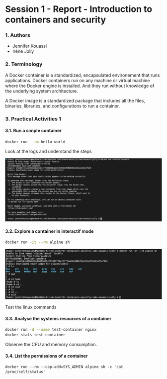 # Session 1 - Report - Introduction to containers and security

### 1. Authors

- Jennifer Kouassi
- Irène Jolly

### 2. Terminology

A Docker container is a standardized, encapsulated environement that runs applications. Docker containers run on any machine or virtual machine where the Docker engine is installed. And they run without knowledge of the underlying system architecture. 

A Docker image is a standardized package that includes all the files, binaries, libraries, and configurations to run a container. 

### 3. Practical Activities 1

#### 3.1. Run a simple container

````bash 
docker run --rm hello-world
````
Look at the logs and understand the steps

![dockerhelloworld](../session1/images/dockerhelloworld.png)

#### 3.2. Explore a container in interactif mode

```bash 
docker run -it --rm alpine sh
```
![dockeralpine](../session1/images/dockeralpine.png)

Test the linux commands

#### 3.3. Analyse the systems resources of a container

```bash
docker run -d --name test-container nginx
docker stats test-container
```
Observe the CPU and memory consumption. 

#### 3.4. List the permissions of a container

```
docker run --rm --cap-add=SYS_ADMIN alpine sh -c 'cat /proc/self/status'
```





